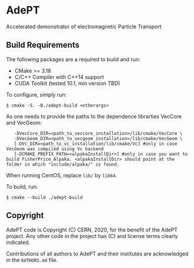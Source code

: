 <!--
SPDX-FileCopyrightText: 2020 CERN
SPDX-License-Identifier: CC-BY-4.0
-->

# AdePT

Accelerated demonstrator of electromagnetic Particle Transport

## Build Requirements

The following packages are a required to build and run:

- CMake >= 3.18
- C/C++ Compiler with C++14 support
- CUDA Toolkit (tested 10.1, min version TBD)

To configure, simply run:

```console
$ cmake -S. -B./adept-build <otherargs>
```
As <otherargs> one needs to provide the paths to the dependence librarties VecCore and VecGeom:
```console
   -DVecCore_DIR=<path_to_veccore_installation>/lib/cmake/VecCore \
   -DVecGeom_DIR=<path_to_vecgeom_installation>/lib/cmake/VecGeom \
   [-DVc_DIR=<path_to_vc_installation/lib/cmake/Vc] #only in case VecGeom was compiled using Vc backend
   [-DCMAKE_PREFIX_PATH=<alpakaInstallDir>] #only in case you want to build FisherPrice_Alpaka. <alpakaInstallDir> should point at the folder in which "include/alpaka/" is found.
```
When running CentOS, replace `lib/` by `lib64`.

To build, run:

```console
$ cmake --build ./adept-build
```

## Copyright

AdePT code is Copyright (C) CERN, 2020, for the benefit of the AdePT project.
Any other code in the project has (C) and license terms clearly indicated.

Contributions of all authors to AdePT and their institutes are acknowledged in
the `AUTHORS.md` file.

